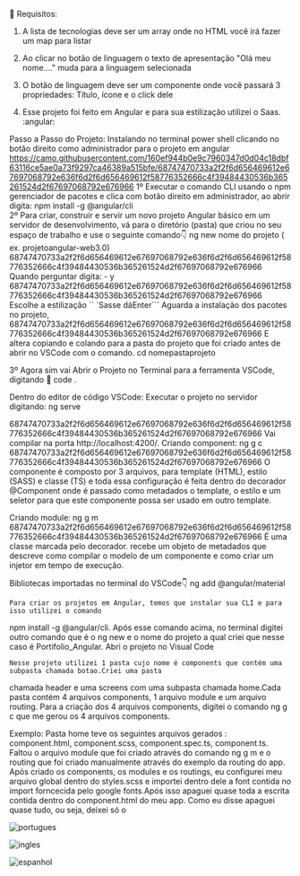 
:pushpin: Requisitos:

1) A lista de tecnologias deve ser um array onde no HTML você irá fazer um map para listar

2) Ao clicar no botão de linguagem  o texto de apresentação "Olá meu nome...." muda para
a linguagem selecionada

3) O botão de linguagem  deve ser um componente onde você passará 3 propriedades: Título,
ícone e o click dele

4) Esse projeto foi feito em Angular e para sua estilização utilizei o Saas.
:angular:

Passo a Passo do Projeto:
Instalando no terminal power shell clicando no botão direito como administrador para o projeto em angular 
https://camo.githubusercontent.com/160ef944b0e9c7960347d0d04c18dbf63116ce5ae0a73f9297ca46389a515bfe/68747470733a2f2f6d656469612e67697068792e636f6d2f6d656469612f58776352666c4f39484430536b365261524d2f67697068792e676966
1º Executar o comando CLI usando o npm gerenciador de pacotes e clica com botão direito em administrador, ao abrir digita:
npm install -g @angular/cli  
2º Para criar, construir e servir um novo projeto Angular básico em um servidor de desenvolvimento, vá para o diretório (pasta) que criou no seu espaço de trabalho e use o seguinte comando👇
ng new nome do projeto ( ex. projetoangular-web3.0)  
68747470733a2f2f6d656469612e67697068792e636f6d2f6d656469612f58776352666c4f39484430536b365261524d2f67697068792e676966
 Quando perguntar digita: - y 
68747470733a2f2f6d656469612e67697068792e636f6d2f6d656469612f58776352666c4f39484430536b365261524d2f67697068792e676966
Escolhe a estilização `` `Sasse dáEnter```
Aguarda a instalação dos pacotes no projeto,
68747470733a2f2f6d656469612e67697068792e636f6d2f6d656469612f58776352666c4f39484430536b365261524d2f67697068792e676966
E altera copiando e colando para a pasta do projeto que foi criado antes de abrir no VSCode com o comando.
cd nomepastaprojeto

3º Agora sim vai Abrir o Projeto no Terminal para a ferramenta VSCode, digitando 👊
code .

Dentro do editor de código VSCode:
Executar o projeto no servidor digitando:
ng serve

68747470733a2f2f6d656469612e67697068792e636f6d2f6d656469612f58776352666c4f39484430536b365261524d2f67697068792e676966
 Vai compilar na porta http://localhost:4200/.
Criando component:
ng g c
68747470733a2f2f6d656469612e67697068792e636f6d2f6d656469612f58776352666c4f39484430536b365261524d2f67697068792e676966
 O componente é composto por 3 arquivos, para template (HTML), estilo (SASS) e classe (TS) e toda essa configuração é feita dentro do decorador @Component onde é passado como metadados o template, o estilo e um seletor para que este componente possa ser usado em outro template.

Criando module:
ng g m
68747470733a2f2f6d656469612e67697068792e636f6d2f6d656469612f58776352666c4f39484430536b365261524d2f67697068792e676966
 É uma classe marcada pelo decorador. recebe um objeto de metadados que descreve como compilar o modelo de um componente e como criar um injetor em tempo de execução.

Bibliotecas importadas no terminal do VSCode👇
ng add @angular/material


    Para criar os projetos em Angular, temos que instalar sua CLI e para isso utilizei o comando
npm install -g @angular/cli.
Após esse comando acima, no terminal digitei outro comando que é o ng new  e o nome do projeto a 
qual criei que nesse caso é Portifolio_Angular. Abri o projeto no Visual Code

    Nesse projeto utilizei 1 pasta cujo nome é components que contém uma subpasta chamada botao.Criei uma pasta 
chamada header e uma screens com uma subpasta chamada home.Cada pasta contém 4 arquivos components, 1 arquivo module e
um arquivo routing. Para a criação dos 4 arquivos components, digitei o comando ng g c que me gerou os 4 arquivos components.

Exemplo: Pasta home teve os seguintes arquivos gerados :
component.html,
component.scss,
component.spec.ts,
component.ts.
    Faltou o arquivo module que foi criado através do comando ng g m e o routing que foi criado manualmente através
do exemplo da routing do app.
 Após criado os components, os modules e os routings, eu configurei meu arquivo global dentro do styles.scss e importei
 dentro dele a font contida no import forncecida pelo google fonts.Após isso apaguei quase toda a escrita contida dentro
 do component.html do meu app. Como eu disse apaguei quase tudo, ou seja, deixei só o <router-outlet>





![portugues](https://user-images.githubusercontent.com/98665329/207726923-15719394-0827-4576-8269-7d42be95396a.PNG)


![ingles](https://user-images.githubusercontent.com/98665329/207726937-bce02733-25cf-44bb-b58d-8ba0901429de.PNG)


![espanhol](https://user-images.githubusercontent.com/98665329/207726959-6aeead59-b916-498e-adb4-067b4f9580cf.PNG)
